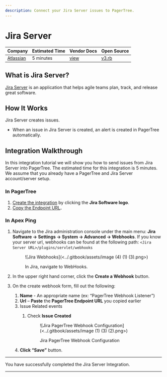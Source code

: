 ```yaml
---
description: Connect your Jira Server issues to PagerTree.
---
```


# Jira Server

| Company                                 | Estimated Time | Vendor Docs                                                            | Open Source                                                                                                                     |
| --------------------------------------- | -------------- | ---------------------------------------------------------------------- | ------------------------------------------------------------------------------------------------------------------------------- |
| [Atlassian](https://www.atlassian.com/) | 5 minutes      | [view](https://developer.atlassian.com/server/jira/platform/webhooks/) | [v3.rb](https://github.com/PagerTree/pager\_tree-integrations/blob/main/app/models/pager\_tree/integrations/jira\_server/v3.rb) |

## What is Jira Server?

[Jira Server](https://www.atlassian.com/) is an application that helps agile teams plan, track, and release great software.

## How It Works

Jira Server creates issues.

* When an issue in Jira Server is created, an alert is created in PagerTree automatically.

## Integration Walkthrough

In this integration tutorial we will show you how to send issues from Jira Server into PagerTree. The estimated time for this integration is 5 minutes. We assume that you already have a PagerTree and Jira Server account/server setup.

### In PagerTree

1. [Create the integration](introduction.md#create-an-integration) by clicking the **Jira Software logo**.
2. [Copy the Endpoint URL](introduction.md#copy-the-endpoint-url)**.**

### In Apex Ping

1.  Navigate to the Jira administration console under the main menu: **Jira Software -> Settings -> System -> Advanced -> Webhooks**. If you know your server url, webhooks can be found at the following path: `<Jira Server URL>/plugins/servlet/webhooks`

    <figure>![Jira Webhooks](<../.gitbook/assets/image (4) (1) (3).png>)<figcaption><p>In Jira, navigate to WebHooks.</p></figcaption></figure>
2. In the upper right hand corner, click the **Create a Webhook** button.
3. On the create webhook form, fill out the following:
   1. **Name** - An appropriate name (ex: “PagerTree Webhook Listener”)
   2. **Url** – **Paste** the **PagerTree Endpoint URL** you copied earlier
   3. Issue Related events
      1.  Check **Issue Created**

          <figure>![Jira PagerTree Webhook Configuration](<../.gitbook/assets/image (1) (3) (2).png>)<figcaption><p>Jira PagerTree Webhook Configuration</p></figcaption></figure>
   4. **Click “Save”** button.

***

You have successfully completed the Jira Server Integration.

***
